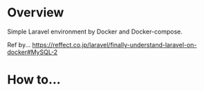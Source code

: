 # Overview
Simple Laravel environment by Docker and Docker-compose.

Ref by...
https://reffect.co.jp/laravel/finally-understand-laravel-on-docker#MySQL-2

# How to...
